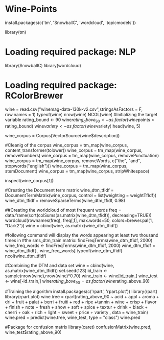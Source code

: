 # Wine-Points

install.packages(c('tm', 'SnowballC', 'wordcloud', 'topicmodels'))


library(tm)
# Loading required package: NLP
library(SnowballC)
library(wordcloud)
# Loading required package: RColorBrewer

wine =  read.csv("winemag-data-130k-v2.csv",stringsAsFactors = F, row.names = 1)
typeof(wine)
nrow(wine)
NCOL(wine)
#Initializing the target variable
rating_bound <- 90
wine$rating_above_90 <- as.factor(wine$points > rating_bound)
wine$variety <- as.factor(wine$variety)
head(wine, 5)

wine_corpus = Corpus(VectorSource(wine$description))

#Cleanig of the corpus
wine_corpus = tm_map(wine_corpus, content_transformer(tolower))
wine_corpus = tm_map(wine_corpus, removeNumbers)
wine_corpus = tm_map(wine_corpus, removePunctuation)
wine_corpus = tm_map(wine_corpus, removeWords, c("the", "and", stopwords("english")))
wine_corpus = tm_map(wine_corpus, stemDocument)
wine_corpus = tm_map(wine_corpus, stripWhitespace)

inspect(wine_corpus[1])


#Creating the Document term matrix
wine_dtm_tfidf = DocumentTermMatrix(wine_corpus, control = list(weighting = weightTfIdf))
wine_dtm_tfidf = removeSparseTerms(wine_dtm_tfidf, 0.98)


##Creating the worldcloud of most frequent words
freq = data.frame(sort(colSums(as.matrix(wine_dtm_tfidf)), decreasing=TRUE))
wordcloud(rownames(freq), freq[,1], max.words=50, colors=brewer.pal(1, "Dark2"))
wine = cbind(wine, as.matrix(wine_dtm_tfidf))


#following command will display the words appearing at least two thousand times in
#the sms_dtm_train matrix:
findFreqTerms(wine_dtm_tfidf, 2000)
wine_freq_words <- findFreqTerms(wine_dtm_tfidf, 2000)
wine_dtm_tfidf = wine_dtm_tfidf[ , wine_freq_words]
typeof(wine_dtm_tfidf)
ncol(wine_dtm_tfidf)

#Combining the DTM and data set
wine = cbind(wine, as.matrix(wine_dtm_tfidf))
set.seed(123)
id_train <- sample(nrow(wine),nrow(wine)*0.70)
wine_train <- wine[id_train,]
wine_test <- wine[-id_train,]
wine$rating_above_90 = as.factor(wine$rating_above_90)

#Training the algorithm
install.packages(c('rpart', 'rpart.plot'))
library(rpart)
library(rpart.plot)
wine.tree = rpart(rating_above_90 ~ acid + appl + aroma + dri + fruit + palat + berri + fruiti + red + ripe +tannin +
                    wine + crisp + flavor + finish + note + fresh + show + soft + spice + textur + drink
                  + black + cherri + oak + rich + light + sweet +  price + variety , data = wine_train)
wine.pred = predict(wine.tree, wine_test, type = "class")
wine.pred


#Package for confusion matrix
library(caret)
confusionMatrix(wine.pred, wine_test$rating_above_90)









